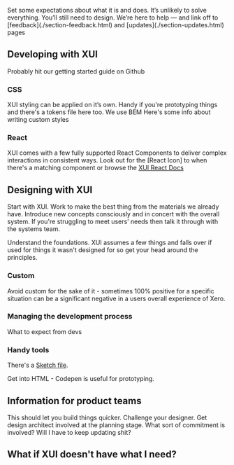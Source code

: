<p class="ds-intro">
	Set some expectations about what it is and does. It’s unlikely to solve everything. You’ll still need to design. We’re here to help — and link off to [feedback](./section-feedback.html) and [updates](./section-updates.html) pages
<p>

## Developing with XUI

Probably hit our getting started guide on Github

### CSS

XUI styling can be applied on it’s own.
Handy if you're prototyping things and there's a tokens file here too.
We use BEM
Here's some info about writing custom styles

### React

XUI comes with a few fully supported React Components to deliver complex interactions in consistent ways.
Look out for the [React Icon] to when there's a matching component or browse the [XUI React Docs](https://github.dev.xero.com/pages/UXE/Components-Registry/)



## Designing with XUI

Start with XUI. Work to make the best thing from the materials we already have. Introduce new concepts consciously and in concert with the overall system. If you're struggling to meet users’ needs then talk it through with the systems team.

Understand the foundations. XUI assumes a few things and falls over if used for things it wasn't designed for so get your head around the principles.

### Custom

Avoid custom for the sake of it - sometimes 100% positive for a specific situation can be a significant negative in a users overall experience of Xero.

### Managing the development process

What to expect from devs

### Handy tools

There's a [Sketch file](https://github.dev.xero.com/designers/xui-toolkit).

Get into HTML - Codepen is useful for prototyping.






## Information for product teams

This should let you build things quicker.
Challenge your designer.
Get design architect involved at the planning stage.
What sort of commitment is involved? Will I have to keep updating shit?

## What if XUI doesn't have what I need?
